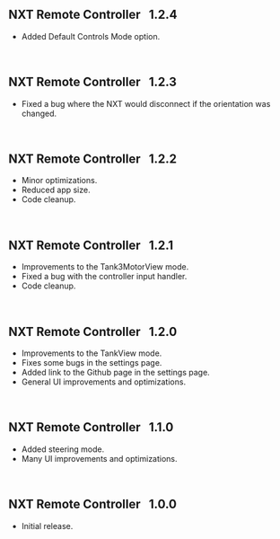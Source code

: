 ## NXT Remote Controller &nbsp; 1.2.4
- Added Default Controls Mode option.

&nbsp;

## NXT Remote Controller &nbsp; 1.2.3
- Fixed a bug where the NXT would disconnect if the orientation was changed.

&nbsp;

## NXT Remote Controller &nbsp; 1.2.2
- Minor optimizations.
- Reduced app size.
- Code cleanup.

&nbsp;

## NXT Remote Controller &nbsp; 1.2.1
- Improvements to the Tank3MotorView mode.
- Fixed a bug with the controller input handler.
- Code cleanup.

&nbsp;

## NXT Remote Controller &nbsp; 1.2.0
- Improvements to the TankView mode.
- Fixes some bugs in the settings page.
- Added link to the Github page in the settings page.
- General UI improvements and optimizations.

&nbsp;

## NXT Remote Controller &nbsp; 1.1.0
- Added steering mode.
- Many UI improvements and optimizations.

&nbsp;

## NXT Remote Controller &nbsp; 1.0.0
- Initial release.

&nbsp;
